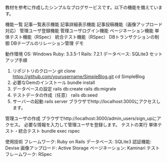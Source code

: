 教材を参考に作成したシンプルなブログサービスです。以下の機能を備えています。

機能一覧
記事一覧表示機能
記事詳細表示機能
記事投稿機能（画像アップロード対応）
管理ユーザ登録機能
管理ユーザログイン機能
ページネーション機能
単体テスト機能（RSpec）
統合テスト機能（RSpec）
DBトランザクションの制御
DBテーブルのリレーション管理
デモ

動作環境
OS: Windows
Ruby: 3.3.5-1
Rails: 7.2.1
データベース: SQLite3
セットアップ手順
1. リポジトリのクローン
git clone https://github.com/yourusername/SimpleBlog.git
cd SimpleBlog
2. 必要なGemのインストール
bundle install
3. データベースの設定
rails db:create
rails db:migrate
4. テストデータの作成（任意）
rails db:seed
5. サーバーの起動
rails server
ブラウザでhttp://localhost:3000にアクセスします。

管理ユーザの作成
ブラウザでhttp://localhost:3000/admin_users/sign_upにアクセス。
必要な情報を入力して管理ユーザを登録します。
テストの実行
単体テスト・統合テスト
bundle exec rspec


使用技術
フレームワーク: Ruby on Rails
データベース: SQLite3
認証機能: Devise
画像アップロード: Active Storage
ページネーション: Kaminari
テストフレームワーク: RSpec
